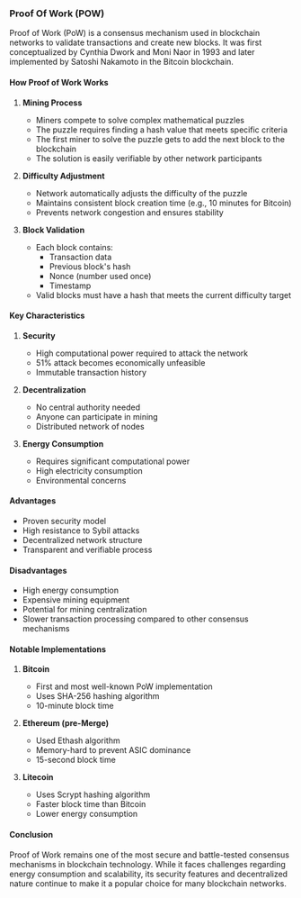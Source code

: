 ### Proof Of Work (POW)

Proof of Work (PoW) is a consensus mechanism used in blockchain networks to validate transactions and create new blocks. It was first conceptualized by Cynthia Dwork and Moni Naor in 1993 and later implemented by Satoshi Nakamoto in the Bitcoin blockchain.

#### How Proof of Work Works

1. **Mining Process**
   - Miners compete to solve complex mathematical puzzles
   - The puzzle requires finding a hash value that meets specific criteria
   - The first miner to solve the puzzle gets to add the next block to the blockchain
   - The solution is easily verifiable by other network participants

2. **Difficulty Adjustment**
   - Network automatically adjusts the difficulty of the puzzle
   - Maintains consistent block creation time (e.g., 10 minutes for Bitcoin)
   - Prevents network congestion and ensures stability

3. **Block Validation**
   - Each block contains:
     - Transaction data
     - Previous block's hash
     - Nonce (number used once)
     - Timestamp
   - Valid blocks must have a hash that meets the current difficulty target

#### Key Characteristics

1. **Security**
   - High computational power required to attack the network
   - 51% attack becomes economically unfeasible
   - Immutable transaction history

2. **Decentralization**
   - No central authority needed
   - Anyone can participate in mining
   - Distributed network of nodes

3. **Energy Consumption**
   - Requires significant computational power
   - High electricity consumption
   - Environmental concerns

#### Advantages

- Proven security model
- High resistance to Sybil attacks
- Decentralized network structure
- Transparent and verifiable process

#### Disadvantages

- High energy consumption
- Expensive mining equipment
- Potential for mining centralization
- Slower transaction processing compared to other consensus mechanisms

#### Notable Implementations

1. **Bitcoin**
   - First and most well-known PoW implementation
   - Uses SHA-256 hashing algorithm
   - 10-minute block time

2. **Ethereum (pre-Merge)**
   - Used Ethash algorithm
   - Memory-hard to prevent ASIC dominance
   - 15-second block time

3. **Litecoin**
   - Uses Scrypt hashing algorithm
   - Faster block time than Bitcoin
   - Lower energy consumption

#### Conclusion

Proof of Work remains one of the most secure and battle-tested consensus mechanisms in blockchain technology. While it faces challenges regarding energy consumption and scalability, its security features and decentralized nature continue to make it a popular choice for many blockchain networks.

